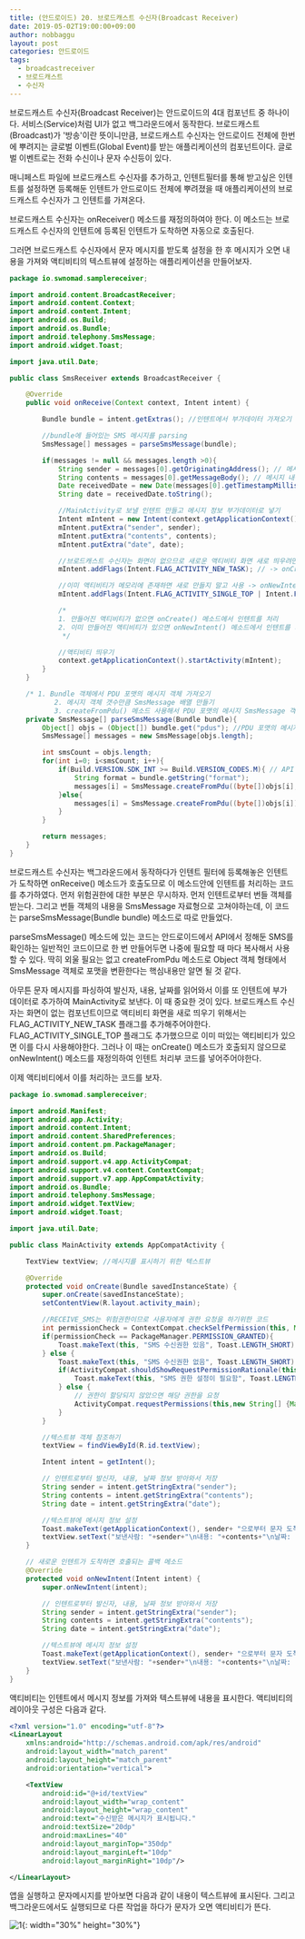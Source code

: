 ```yaml
---
title: (안드로이드) 20. 브로드캐스트 수신자(Broadcast Receiver)
date: 2019-05-02T19:00:00+09:00
author: nobbaggu
layout: post
categories: 안드로이드
tags:
  - broadcastreceiver
  - 브로드캐스트
  - 수신자
---
```


브로드캐스트 수신자(Broadcast Receiver)는 안드로이드의 4대 컴포넌트 중 하나이다. 서비스(Service)처럼 UI가 없고 백그라운드에서 동작한다. 브로드캐스트(Broadcast)가 '방송'이란 뜻이니만큼, 브로드캐스트 수신자는 안드로이드 전체에 한번에 뿌려지는 글로벌 이벤트(Global Event)를 받는 애플리케이션의 컴포넌트이다. 글로벌 이벤트로는 전화 수신이나 문자 수신등이 있다.

매니페스트 파일에 브로드캐스트 수신자를 추가하고, 인텐트필터를 통해 받고싶은 인텐트를 설정하면 등록해둔 인텐트가 안드로이드 전체에 뿌려졌을 때 애플리케이션의 브로드캐스트 수신자가 그 인텐트를 가져온다.

브로드캐스트 수신자는 onReceiver() 메소드를 재정의하여야 한다. 이 메소드는 브로드캐스트 수신자의 인텐트에 등록된 인텐트가 도착하면 자동으로 호출된다.

그러면 브로드캐스트 수신자에서 문자 메시지를 받도록 설정을 한 후 메시지가 오면 내용을 가져와 액티비티의 텍스트뷰에 설정하는 애플리케이션을 만들어보자.

~~~ java
package io.swnomad.samplereceiver;

import android.content.BroadcastReceiver;
import android.content.Context;
import android.content.Intent;
import android.os.Build;
import android.os.Bundle;
import android.telephony.SmsMessage;
import android.widget.Toast;

import java.util.Date;

public class SmsReceiver extends BroadcastReceiver {

    @Override
    public void onReceive(Context context, Intent intent) {

        Bundle bundle = intent.getExtras(); //인텐트에서 부가데이터 가져오기

        //bundle에 들어있는 SMS 메시지를 parsing
        SmsMessage[] messages = parseSmsMessage(bundle);

        if(messages != null && messages.length >0){
            String sender = messages[0].getOriginatingAddress(); // 메시지 송신자
            String contents = messages[0].getMessageBody(); // 메시지 내용
            Date receivedDate = new Date(messages[0].getTimestampMillis()); // 수신 날짜
            String date = receivedDate.toString();

            //MainActivity로 보낼 인텐트 만들고 메시지 정보 부가데이터로 넣기
            Intent mIntent = new Intent(context.getApplicationContext(), MainActivity.class);
            mIntent.putExtra("sender", sender);
            mIntent.putExtra("contents", contents);
            mIntent.putExtra("date", date);

            //브로드캐스트 수신자는 화면이 없으므로 새로운 액티비티 화면 새로 띄우려면 인텐트에 FLAG_ACTIVITY_NEW_TASK 추가해야함
            mIntent.addFlags(Intent.FLAG_ACTIVITY_NEW_TASK); // -> onCreate() 메소드에서 처리

            //이미 액티비티가 메모리에 존재하면 새로 만들지 말고 사용 -> onNewIntent() 메소드에서 처리
            mIntent.addFlags(Intent.FLAG_ACTIVITY_SINGLE_TOP | Intent.FLAG_ACTIVITY_CLEAR_TOP);

            /*
            1. 만들어진 액티비티가 없으면 onCreate() 메소드에서 인텐트를 처리
            2. 이미 만들어진 액티비티가 있으면 onNewIntent() 메소드에서 인텐트를 처리
             */

            //액티비티 띄우기
            context.getApplicationContext().startActivity(mIntent);
        }
    }

    /* 1. Bundle 객체에서 PDU 포맷의 메시지 객체 가져오기
           2. 메시지 객체 갯수만큼 SmsMessage 배열 만들기
           3. createFromPdu() 메소드 사용해서 PDU 포맷의 메시지 SmsMessage 객체로 변환하여 SmsMessage 배열에 저장 */
    private SmsMessage[] parseSmsMessage(Bundle bundle){
        Object[] objs = (Object[]) bundle.get("pdus"); //PDU 포맷의 메시지 복원
        SmsMessage[] messages = new SmsMessage[objs.length];

        int smsCount = objs.length;
        for(int i=0; i<smsCount; i++){
            if(Build.VERSION.SDK_INT >= Build.VERSION_CODES.M){ // API 23 이상
                String format = bundle.getString("format");
                messages[i] = SmsMessage.createFromPdu((byte[])objs[i], format);
            }else{
                messages[i] = SmsMessage.createFromPdu((byte[])objs[i]);
            }
        }

        return messages;
    }
}
~~~

브로드캐스트 수신자는 백그라운드에서 동작하다가 인텐트 필터에 등록해놓은 인텐트가 도착하면 onReceive() 메소드가 호출도므로 이 메소드안에 인텐트를 처리하는 코드를 추가하였다. 먼저 위험권한에 대한 부분은 무시하자. 먼저 인텐트로부터 번들 객체를 받는다. 그리고 번들 객체의 내용을 SmsMessage 자료형으로 고쳐야하는데, 이 코드는 parseSmsMessage(Bundle bundle) 메소드로 따로 만들었다.

parseSmsMessage() 메소드에 있는 코드는 안드로이드에서 API에서 정해둔 SMS를 확인하는 일반적인 코드이므로 한 번 만들어두면 나중에 필요할 때 마다 복사해서 사용할 수 있다. 딱히 외울 필요는 없고 createFromPdu 메소드로 Object 객체 형태에서 SmsMessage 객체로 포맷을 변환한다는 핵심내용만 알면 될 것 같다.

아무튼 문자 메시지를 파싱하여 발신자, 내용, 날짜를 읽어와서 이를 또 인텐트에 부가 데이터로 추가하여 MainActivity로 보낸다. 이 때 중요한 것이 있다. 브로드캐스트 수신자는 화면이 없는 컴포넌트이므로 액티비티 화면을 새로 띄우기 위해서는 FLAG_ACTIVITY_NEW_TASK 플래그를 추가해주어야한다. FLAG_ACTIVITY_SINGLE_TOP 플래그도 추가했으므로 이미 떠있는 액티비티가 있으면 이를 다시 사용해야한다. 그러나 이 때는 onCreate() 메소드가 호출되지 않으므로 onNewIntent() 메소드를 재정의하여 인텐트 처리부 코드를 넣어주어야한다.

이제 액티비티에서 이를 처리하는 코드를 보자.

~~~ java
package io.swnomad.samplereceiver;

import android.Manifest;
import android.app.Activity;
import android.content.Intent;
import android.content.SharedPreferences;
import android.content.pm.PackageManager;
import android.os.Build;
import android.support.v4.app.ActivityCompat;
import android.support.v4.content.ContextCompat;
import android.support.v7.app.AppCompatActivity;
import android.os.Bundle;
import android.telephony.SmsMessage;
import android.widget.TextView;
import android.widget.Toast;

import java.util.Date;

public class MainActivity extends AppCompatActivity {

    TextView textView; //메시지를 표시하기 위한 텍스트뷰

    @Override
    protected void onCreate(Bundle savedInstanceState) {
        super.onCreate(savedInstanceState);
        setContentView(R.layout.activity_main);

        //RECEIVE_SMS는 위험권한이므로 사용자에게 권한 요청을 하기위한 코드
        int permissionCheck = ContextCompat.checkSelfPermission(this, Manifest.permission.RECEIVE_SMS);
        if(permissionCheck == PackageManager.PERMISSION_GRANTED){
            Toast.makeText(this, "SMS 수신권한 있음", Toast.LENGTH_SHORT).show();
        } else {
            Toast.makeText(this, "SMS 수신권한 없음", Toast.LENGTH_SHORT).show();
            if(ActivityCompat.shouldShowRequestPermissionRationale(this,Manifest.permission.RECEIVE_SMS)){
                Toast.makeText(this, "SMS 권한 설정이 필요함", Toast.LENGTH_SHORT).show();
            } else {
                // 권한이 할당되지 않았으면 해당 권한을 요청
                ActivityCompat.requestPermissions(this,new String[] {Manifest.permission.RECEIVE_SMS},1);
            }
        }

        //텍스트뷰 객체 참조하기
        textView = findViewById(R.id.textView);

        Intent intent = getIntent();

        // 인텐트로부터 발신자, 내용, 날짜 정보 받아와서 저장
        String sender = intent.getStringExtra("sender");
        String contents = intent.getStringExtra("contents");
        String date = intent.getStringExtra("date");

        //텍스트뷰에 메시지 정보 설정
        Toast.makeText(getApplicationContext(), sender+ "으로부터 문자 도착", Toast.LENGTH_LONG).show();
        textView.setText("보낸사람: "+sender+"\n내용: "+contents+"\n날짜: "+date);
    }

    // 새로운 인텐트가 도착하면 호출되는 콜백 메소드
    @Override
    protected void onNewIntent(Intent intent) {
        super.onNewIntent(intent);

        // 인텐트로부터 발신자, 내용, 날짜 정보 받아와서 저장
        String sender = intent.getStringExtra("sender");
        String contents = intent.getStringExtra("contents");
        String date = intent.getStringExtra("date");

        //텍스트뷰에 메시지 정보 설정
        Toast.makeText(getApplicationContext(), sender+ "으로부터 문자 도착", Toast.LENGTH_LONG).show();
        textView.setText("보낸사람: "+sender+"\n내용: "+contents+"\n날짜: "+date);
    }
}
~~~

액티비티는 인텐트에서 메시지 정보를 가져와 텍스트뷰에 내용을 표시한다. 액티비티의 레이아웃 구성은 다음과 같다.

~~~ xml
<?xml version="1.0" encoding="utf-8"?>
<LinearLayout
    xmlns:android="http://schemas.android.com/apk/res/android"
    android:layout_width="match_parent"
    android:layout_height="match_parent"
    android:orientation="vertical">

    <TextView
        android:id="@+id/textView"
        android:layout_width="wrap_content"
        android:layout_height="wrap_content"
        android:text="수신받은 메시지가 표시됩니다."
        android:textSize="20dp"
        android:maxLines="40"
        android:layout_marginTop="350dp"
        android:layout_marginLeft="10dp"
        android:layout_marginRight="10dp"/>

</LinearLayout>
~~~

앱을 실행하고 문자메시지를 받아보면 다음과 같이 내용이 텍스트뷰에 표시된다. 그리고 백그라운드에서도 실행되므로 다른 작업을 하다가 문자가 오면 액티비티가 뜬다.

![1](/images/android/20/1.jpg){: width="30%" height="30%"}